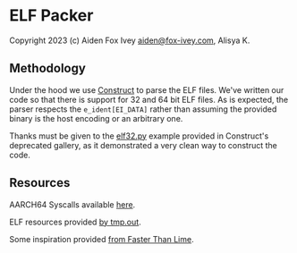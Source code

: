 # ELF Packer

Copyright 2023 (c) Aiden Fox Ivey <aiden@fox-ivey.com>, Alisya K.

## Methodology

Under the hood we use [Construct](https://construct.readthedocs.io/en/latest/) to parse the ELF files. We've written our code so that
there is support for 32 and 64 bit ELF files. As is expected, the parser respects the `e_ident[EI_DATA]` rather than assuming the provided
binary is the host encoding or an arbitrary one.

Thanks must be given to the [elf32.py](https://github.com/construct/construct/blob/master/deprecated_gallery/elf32.py) example provided
in Construct's deprecated gallery, as it demonstrated a very clean way to construct the code.

## Resources

AARCH64 Syscalls available [here](https://chromium.googlesource.com/chromiumos/docs/+/HEAD/constants/syscalls.md#arm64-64_bit).

ELF resources provided [by tmp.out](https://github.com/tmpout/awesome-elf).

Some inspiration provided [from Faster Than Lime](https://fasterthanli.me/series/making-our-own-executable-packer).
